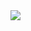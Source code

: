 <img src="https://capsule-render.vercel.app/api?type=waving&color=#FF6289&height=300&section=header&text=soolkkeobi%20&fontSize=90" />
